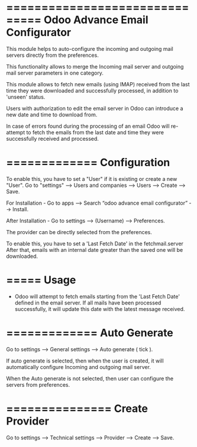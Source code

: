 ===============================
Odoo Advance Email Configurator
===============================

This module helps to auto-configure the incoming and outgoing mail servers directly from the preferences.

This functionality allows to merge the Incoming mail server and outgoing mail server parameters in one category.

This module allows to fetch new emails (using IMAP) received from the last
time they were downloaded and successfully processed, in addition to 'unseen'
status.

Users with authorization to edit the email server in Odoo can introduce a
new date and time to download from.

In case of errors found during the processing of an email Odoo will
re-attempt to fetch the emails from the last date and time they were
successfully received and processed.

=============
Configuration
=============

To enable this, you have to set a "User" if it is existing or create a new "User".
Go to "settings" --> Users and companies --> Users --> Create --> Save.

For Installation - Go to apps --> Search “odoo advance email configurator” --> Install.

After Installation - Go to settings --> (Username) --> Preferences.

The provider can be directly selected from the preferences.

To enable this, you have to set a 'Last Fetch Date' in the fetchmail.server
After that, emails with an internal date greater than the saved one will be
downloaded.

=====
Usage
=====

* Odoo will attempt to fetch emails starting from the 'Last Fetch Date' defined in the email server. If all mails have been processed successfully,
it will update this date with the latest message received.

=============
Auto Generate
=============

Go to settings --> General settings --> Auto generate ( tick ).

If auto generate is selected, then when the user is created, it will automatically configure Incoming and outgoing mail server.

When the Auto generate is not selected, then user can configure the servers from preferences.

===============
Create Provider
===============

Go to settings --> Technical settings --> Provider -->  Create --> Save.
